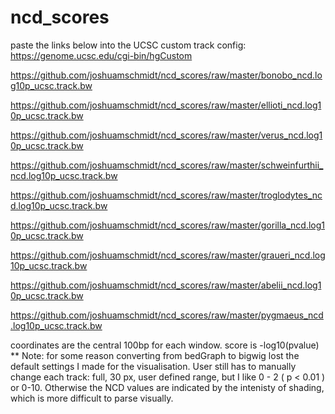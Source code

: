 # ncd_scores
paste the links below into the UCSC custom track config: https://genome.ucsc.edu/cgi-bin/hgCustom


https://github.com/joshuamschmidt/ncd_scores/raw/master/bonobo_ncd.log10p_ucsc.track.bw

https://github.com/joshuamschmidt/ncd_scores/raw/master/ellioti_ncd.log10p_ucsc.track.bw

https://github.com/joshuamschmidt/ncd_scores/raw/master/verus_ncd.log10p_ucsc.track.bw

https://github.com/joshuamschmidt/ncd_scores/raw/master/schweinfurthii_ncd.log10p_ucsc.track.bw

https://github.com/joshuamschmidt/ncd_scores/raw/master/troglodytes_ncd.log10p_ucsc.track.bw

https://github.com/joshuamschmidt/ncd_scores/raw/master/gorilla_ncd.log10p_ucsc.track.bw

https://github.com/joshuamschmidt/ncd_scores/raw/master/graueri_ncd.log10p_ucsc.track.bw

https://github.com/joshuamschmidt/ncd_scores/raw/master/abelii_ncd.log10p_ucsc.track.bw

https://github.com/joshuamschmidt/ncd_scores/raw/master/pygmaeus_ncd.log10p_ucsc.track.bw

coordinates are the central 100bp for each window.
score is -log10(pvalue)
** Note: for some reason converting from bedGraph to bigwig lost the default settings I made for the visualisation. 
User still has to manually change each track: full, 30 px, user defined range, but I like 0 - 2 ( p < 0.01 ) or 0-10. Otherwise the NCD values are indicated by the intenisty of shading, which is more difficult to parse visually.
